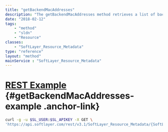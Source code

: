 ```yaml
---
title: "getBackendMacAddresses"
description: "The getBackendMacAddresses method retrieves a list of backend MAC addresses for the resource"
date: "2018-02-12"
tags:
    - "method"
    - "sldn"
    - "Resource"
classes:
    - "SoftLayer_Resource_Metadata"
type: "reference"
layout: "method"
mainService : "SoftLayer_Resource_Metadata"
---
```


# [REST Example](#getBackendMacAddresses-example) <a href="/article/rest/"><i class="fas fa-question"></i></a> {#getBackendMacAddresses-example .anchor-link} 
```bash
curl -g -u $SL_USER:$SL_APIKEY -X GET \
'https://api.softlayer.com/rest/v3.1/SoftLayer_Resource_Metadata/{SoftLayer_Resource_MetadataID}/getBackendMacAddresses'
```
